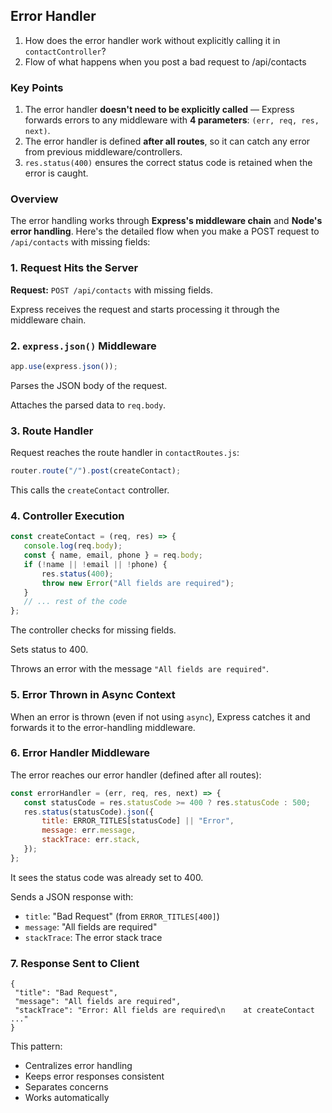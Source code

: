 ## Error Handler

1.  How does the error handler work without explicitly calling it in `contactController`?
2.  Flow of what happens when you post a bad request to /api/contacts

### Key Points

1.  The error handler **doesn't need to be explicitly called** — Express forwards errors to any middleware with **4 parameters**: `(err, req, res, next)`.
2.  The error handler is defined **after all routes**, so it can catch any error from previous middleware/controllers.
3.  `res.status(400)` ensures the correct status code is retained when the error is caught.

### Overview

The error handling works through **Express's middleware chain** and **Node's error handling**. Here's the detailed flow when you make a POST request to `/api/contacts` with missing fields:

### 1\. Request Hits the Server

**Request:** `POST /api/contacts` with missing fields.

Express receives the request and starts processing it through the middleware chain.

### 2\. `express.json()` Middleware

```javascript
app.use(express.json());
```

Parses the JSON body of the request.

Attaches the parsed data to `req.body`.

### 3\. Route Handler

Request reaches the route handler in `contactRoutes.js`:

```javascript
router.route("/").post(createContact);
```

This calls the `createContact` controller.

### 4\. Controller Execution

```javascript
const createContact = (req, res) => {
   console.log(req.body);
   const { name, email, phone } = req.body;
   if (!name || !email || !phone) {
       res.status(400);
       throw new Error("All fields are required");
   }
   // ... rest of the code
};
```

The controller checks for missing fields.

Sets status to 400.

Throws an error with the message `"All fields are required"`.

### 5\. Error Thrown in Async Context

When an error is thrown (even if not using `async`), Express catches it and forwards it to the error-handling middleware.

### 6\. Error Handler Middleware

The error reaches our error handler (defined after all routes):

```javascript
const errorHandler = (err, req, res, next) => {
   const statusCode = res.statusCode >= 400 ? res.statusCode : 500;
   res.status(statusCode).json({
       title: ERROR_TITLES[statusCode] || "Error",
       message: err.message,
       stackTrace: err.stack,
   });
};
```

It sees the status code was already set to 400.

Sends a JSON response with:

*   `title`: "Bad Request" (from `ERROR_TITLES[400]`)
*   `message`: "All fields are required"
*   `stackTrace`: The error stack trace

### 7\. Response Sent to Client

```plaintext
{
 "title": "Bad Request",
 "message": "All fields are required",
 "stackTrace": "Error: All fields are required\n    at createContact ..."
}
```

This pattern:

*   Centralizes error handling
*   Keeps error responses consistent
*   Separates concerns
*   Works automatically